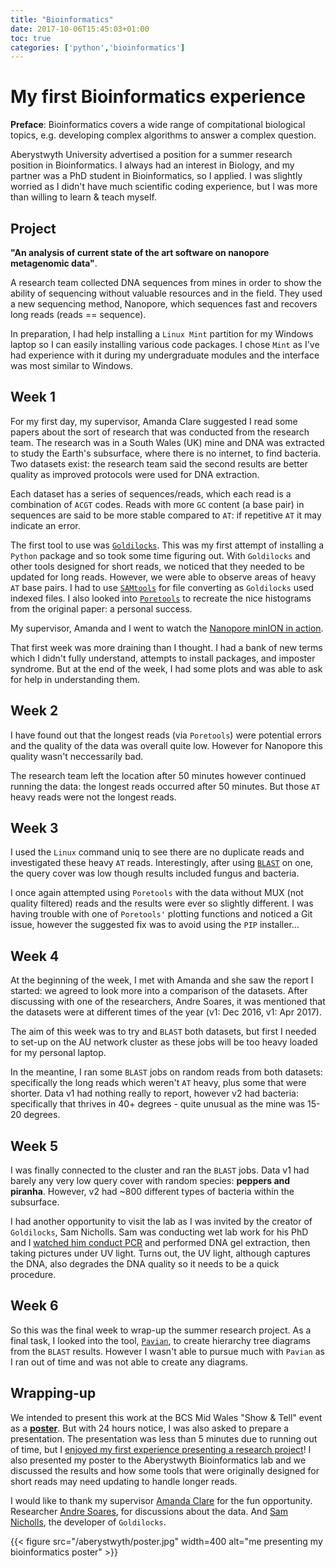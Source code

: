 ```yaml
---
title: "Bioinformatics"
date: 2017-10-06T15:45:03+01:00
toc: true
categories: ['python','bioinformatics']
---
```


# My first Bioinformatics experience

**Preface**: Bioinformatics covers a wide range of compitational biological topics, e.g. developing complex algorithms to answer a complex question.

Aberystwyth University advertised a position for a summer research position in Bioinformatics.
I always had an interest in Biology, and my partner was a PhD student in Bioinformatics, so I applied.
I was slightly worried as I didn't have much scientific coding experience, but I was more than willing to learn & teach myself.

## Project

**"An analysis of current state of the art software on nanopore metagenomic data"**.

A research team collected DNA sequences from mines in order to show the ability of sequencing without valuable resources and in the field.
They used a new sequencing method, Nanopore, which sequences fast and recovers long reads (reads == sequence).

In preparation, I had help installing a `Linux Mint` partition for my Windows laptop so I can easily installing various code packages.
I chose `Mint` as I've had experience with it during my undergraduate modules and the interface was most similar to Windows.

## Week 1
For my first day, my supervisor, Amanda Clare suggested I read some papers about the sort of research that was conducted from the research team.
The research was in a South Wales (UK) mine and DNA was extracted to study the Earth's subsurface, where there is no internet, to find bacteria.
Two datasets exist: the research team said the second results are better quality as improved protocols were used for DNA extraction.

Each dataset has a series of sequences/reads, which each read is a combination of `ACGT` codes.
Reads with more `GC` content (a base pair) in sequences are said to be more stable compared to `AT`: if repetitive `AT` it may indicate an error.

The first tool to use was [`Goldilocks`](https://academic.oup.com/bioinformatics/article/32/13/2047/1743888?login=true). This was my first attempt of installing a `Python` package and so took some time figuring out.
With `Goldilocks` and other tools designed for short reads, we noticed that they needed to be updated for long reads.
However, we were able to observe areas of heavy `AT` base pairs. I had to use [`SAMtools`](https://academic.oup.com/bioinformatics/article/25/16/2078/204688?login=true) for file converting as `Goldilocks` used indexed files.
I also looked into [`Poretools`](https://academic.oup.com/bioinformatics/article/30/23/3399/207172?login=true) to recreate the nice histograms from the original paper: a personal success.

My supervisor, Amanda and I went to watch the [Nanopore minION in action](https://twitter.com/afcaber/status/898194865980403712).

That first week was more draining than I thought. I had a bank of new terms which I didn't fully understand, attempts to install packages, and imposter syndrome.
But at the end of the week, I had some plots and was able to ask for help in understanding them.

## Week 2
I have found out that the longest reads (via `Poretools`) were potential errors and the quality of the data was overall quite low.
However for Nanopore this quality wasn't neccessarily bad.

The research team left the location after 50 minutes however continued running the data: the longest reads occurred after 50 minutes.
But those `AT` heavy reads were not the longest reads.

## Week 3
I used the `Linux` command uniq to see there are no duplicate reads and investigated these heavy `AT` reads.
Interestingly, after using [`BLAST`](https://pubmed.ncbi.nlm.nih.gov/2231712/) on one, the query cover was low though results included fungus and bacteria.

I once again attempted using `Poretools` with the data without MUX (not quality filtered) reads and the results were ever so slightly different.
I was having trouble with one of `Poretools'` plotting functions and noticed a Git issue, however the suggested fix was to avoid using the `PIP` installer...

## Week 4
At the beginning of the week, I met with Amanda and she saw the report I started: we agreed to look more into a comparison of the datasets.
After discussing with one of the researchers, Andre Soares, it was mentioned that the datasets were at different times of the year (v1: Dec 2016, v1: Apr 2017).

The aim of this week was to try and `BLAST` both datasets, but first I needed to set-up on the AU network cluster as these jobs will be too heavy loaded for my personal laptop.

In the meantine, I ran some `BLAST` jobs on random reads from both datasets: specifically the long reads which weren't `AT` heavy, plus some that were shorter.
Data v1 had nothing really to report, however v2 had bacteria: specifically that thrives in 40+ degrees - quite unusual as the mine was 15-20 degrees.

## Week 5
I was finally connected to the cluster and ran the `BLAST` jobs.
Data v1 had barely any very low query cover with random species: **peppers and piranha**.
However, v2 had ~800 different types of bacteria within the subsurface.

I had another opportunity to visit the lab as I was invited by the creator of `Goldilocks`, Sam Nicholls.
Sam was conducting wet lab work for his PhD and I [watched him conduct PCR](https://twitter.com/sap218/status/910070653419704320) and performed DNA gel extraction, then taking pictures under UV light.
Turns out, the UV light, although captures the DNA, also degrades the DNA quality so it needs to be a quick procedure.

## Week 6
So this was the final week to wrap-up the summer research project. As a final task, I looked into the tool, [`Pavian`](https://www.biorxiv.org/content/10.1101/084715v1), to create hierarchy tree diagrams from the `BLAST` results. However I wasn't able to pursue much with `Pavian` as I ran out of time and was not able to create any diagrams.

## Wrapping-up

We intended to present this work at the BCS Mid Wales "Show & Tell" event as a [**poster**](https://github.com/sap218/misc/blob/master/bioinformatics_poster.pdf). But with 24 hours notice, I was also asked to prepare a presentation. The presentation was less than 5 minutes due to running out of time, but I [enjoyed my first experience presenting a research project](https://twitter.com/sap218/status/914106415664500736)!
I also presented my poster to the Aberystwyth Bioinformatics lab and we discussed the results and how some tools that were originally designed for short reads may need updating to handle longer reads.

I would like to thank my supervisor [Amanda Clare](https://twitter.com/afcaber) for the fun opportunity.
Researcher [Andre Soares](https://twitter.com/GeoMicroSoares), for discussions about the data.
And [Sam Nicholls](https://twitter.com/samstudio8), the developer of `Goldilocks`.

{{< figure src="/aberystwyth/poster.jpg" width=400 alt="me presenting my bioinformatics poster" >}}